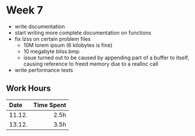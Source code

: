 # Week 7

- write documentation
- start writing more complete documentation on functions
- fix lzss on certain problem files
    - 10M lorem ipsum (6 kilobytes is fine)
    - 10 megabyte bliss.bmp
    - issue turned out to be caused by appending part of a buffer to itself, causing reference to freed memory due to a realloc call
- write performance tests

## Work Hours
| Date   | Time Spent |
| :----- | ---------: |
| 11.12. | 2.5h       |
| 13.12. | 3.5h       |
